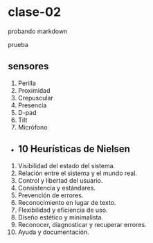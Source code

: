 # clase-02
probando markdown

prueba 

## sensores 

1. Perilla
2. Proximidad
3. Crepuscular
4. Presencia
5. D-pad
6. Tilt
7. Micrófono

 
 + ## 10 Heurísticas de Nielsen

1. Visibilidad del estado del sistema.
2. Relación entre el sistema y el mundo real.
3. Control y libertad del usuario.
4. Consistencia y estándares.
5. Prevención de errores.
6. Reconocimiento en lugar de texto.
7. Flexibilidad y eficiencia de uso.
8. Diseño estético y minimalista.
9. Reconocer, diagnosticar y recuperar errores.
10. Ayuda y documentación.
